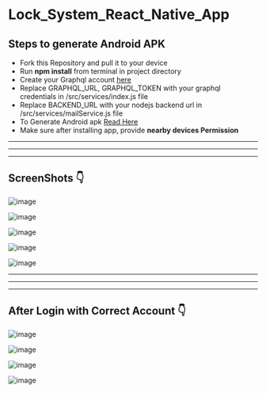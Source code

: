 # Lock_System_React_Native_App

## Steps to generate Android APK

- Fork this Repository and pull it to your device 
 - Run **npm install** from terminal in project directory
 - Create your Graphql account [here](https://hygraph.com/)
 - Replace GRAPHQL_URL, GRAPHQL_TOKEN with your graphql credentials in /src/services/index.js file
 - Replace BACKEND_URL with your nodejs backend url in /src/services/mailService.js file
 -  To Generate Android apk [Read Here](https://reactnative.dev/docs/signed-apk-android) 
 - Make sure after installing app, provide **nearby devices Permission**
 
 ---
 ---
 ---
## ScreenShots 👇



![image](https://user-images.githubusercontent.com/65588931/204243326-c06cf31a-e037-4dd2-8348-0160fdad0110.png)

![image](https://user-images.githubusercontent.com/65588931/204243396-dc3ca123-f819-45eb-a457-f90346f72047.png)

![image](https://user-images.githubusercontent.com/65588931/204243440-98a84de0-5623-4a7b-bb4a-d4193e9983c0.png)

![image](https://user-images.githubusercontent.com/65588931/204243471-7cf17f99-6638-4959-9610-e9991e74e5a2.png)

![image](https://user-images.githubusercontent.com/65588931/204243531-82026f89-ef79-4179-a91f-2e3a1776c05a.png)


---
---
---

## After Login with Correct Account 👇

![image](https://user-images.githubusercontent.com/65588931/204243799-d965d0b1-436c-49b5-94b7-e2432c96f871.png)

![image](https://user-images.githubusercontent.com/65588931/204243888-376fbf1b-2c82-4bd9-8026-f626888915dc.png)

![image](https://user-images.githubusercontent.com/65588931/204243941-4086f712-3ac0-481e-b538-19d5f632c518.png)

![image](https://user-images.githubusercontent.com/65588931/204244114-de0c4bc9-95a6-45ab-95ac-dd7c864b4df2.png)

